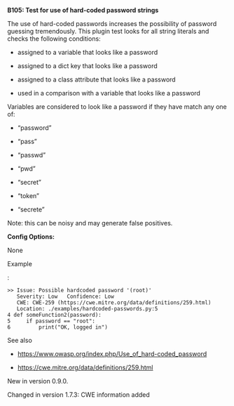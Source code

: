 **B105: Test for use of hard-coded password strings**

The use of hard-coded passwords increases the possibility of password
guessing tremendously. This plugin test looks for all string literals
and checks the following conditions:

- assigned to a variable that looks like a password

- assigned to a dict key that looks like a password

- assigned to a class attribute that looks like a password

- used in a comparison with a variable that looks like a password

Variables are considered to look like a password if they have match any
one of:

- “password”

- “pass”

- “passwd”

- “pwd”

- “secret”

- “token”

- “secrete”

Note: this can be noisy and may generate false positives.

**Config Options:**

None

Example

:

    >> Issue: Possible hardcoded password '(root)'
       Severity: Low   Confidence: Low
       CWE: CWE-259 (https://cwe.mitre.org/data/definitions/259.html)
       Location: ./examples/hardcoded-passwords.py:5
    4 def someFunction2(password):
    5     if password == "root":
    6         print("OK, logged in")

See also

- <a href="https://www.owasp.org/index.php/Use_of_hard-coded_password"
  class="reference external"
  shape="rect">https://www.owasp.org/index.php/Use_of_hard-coded_password</a>

- <a href="https://cwe.mitre.org/data/definitions/259.html"
  class="reference external"
  shape="rect">https://cwe.mitre.org/data/definitions/259.html</a>

New in version 0.9.0.

Changed in version 1.7.3: CWE information added
